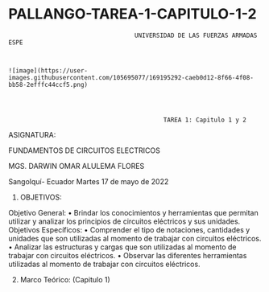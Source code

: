 # PALLANGO-TAREA-1-CAPITULO-1-2

                                       UNIVERSIDAD DE LAS FUERZAS ARMADAS ESPE



    ![image](https://user-images.githubusercontent.com/105695077/169195292-caeb0d12-8f66-4f08-bb58-2efffc44ccf5.png)




                                               TAREA 1: Capitulo 1 y 2 



ASIGNATURA: 





FUNDAMENTOS DE CIRCUITOS ELECTRICOS 



MGS. DARWIN OMAR ALULEMA FLORES



Sangolquí- Ecuador
Martes 17 de mayo de 2022 
1.	OBJETIVOS:

Objetivo General:
•	Brindar los conocimientos y herramientas que permitan utilizar y analizar los principios de circuitos eléctricos y sus unidades.
Objetivos Específicos:
•	Comprender el tipo de notaciones, cantidades y unidades que son utilizadas al momento de  trabajar con circuitos eléctricos.
•	Analizar las estructuras y cargas que son utilizadas al momento de trabajar con circuitos eléctricos.
•	Observar las diferentes herramientas utilizadas al momento de trabajar con circuitos eléctricos.

2.	Marco Teórico: (Capitulo 1) 
